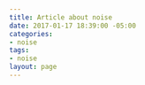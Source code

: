 ```yaml
---
title: Article about noise
date: 2017-01-17 18:39:00 -05:00
categories:
- noise
tags:
- noise
layout: page
---
```



